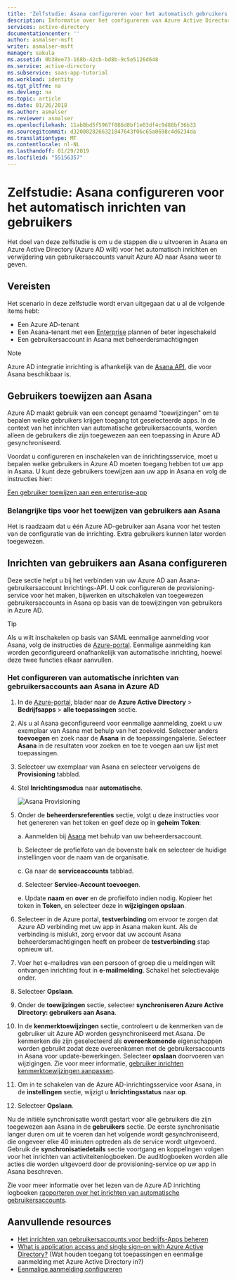 ```yaml
---
title: 'Zelfstudie: Asana configureren voor het automatisch gebruikers inrichten met Azure Active Directory | Microsoft Docs'
description: Informatie over het configureren van Azure Active Directory voor het automatisch inrichten en inrichting van gebruikersaccounts aan Asana ongedaan maken.
services: active-directory
documentationcenter: ''
author: asmalser-msft
writer: asmalser-msft
manager: sakula
ms.assetid: 0b38ee73-168b-42cb-bd8b-9c5e5126d648
ms.service: active-directory
ms.subservice: saas-app-tutorial
ms.workload: identity
ms.tgt_pltfrm: na
ms.devlang: na
ms.topic: article
ms.date: 01/26/2018
ms.author: asmalser
ms.reviewer: asmalser
ms.openlocfilehash: 11ab8bd5f5967f886d8bf1e03df4c9d88bf36b33
ms.sourcegitcommit: d3200828266321847643f06c65a0698c4d6234da
ms.translationtype: MT
ms.contentlocale: nl-NL
ms.lasthandoff: 01/29/2019
ms.locfileid: "55156357"
---
```

# <a name="tutorial-configure-asana-for-automatic-user-provisioning"></a>Zelfstudie: Asana configureren voor het automatisch inrichten van gebruikers

Het doel van deze zelfstudie is om u de stappen die u uitvoeren in Asana en Azure Active Directory (Azure AD wilt) voor het automatisch inrichten en verwijdering van gebruikersaccounts vanuit Azure AD naar Asana weer te geven.

## <a name="prerequisites"></a>Vereisten

Het scenario in deze zelfstudie wordt ervan uitgegaan dat u al de volgende items hebt:

*   Een Azure AD-tenant
*   Een Asana-tenant met een [Enterprise](https://www.asana.com/pricing) plannen of beter ingeschakeld 
*   Een gebruikersaccount in Asana met beheerdersmachtigingen 

> [!NOTE] 
> Azure AD integratie inrichting is afhankelijk van de [Asana API](https://asana.com/developers/api-reference/users), die voor Asana beschikbaar is.

## <a name="assign-users-to-asana"></a>Gebruikers toewijzen aan Asana

Azure AD maakt gebruik van een concept genaamd "toewijzingen" om te bepalen welke gebruikers krijgen toegang tot geselecteerde apps. In de context van het inrichten van automatische gebruikersaccounts, worden alleen de gebruikers die zijn toegewezen aan een toepassing in Azure AD gesynchroniseerd. 

Voordat u configureren en inschakelen van de inrichtingsservice, moet u bepalen welke gebruikers in Azure AD moeten toegang hebben tot uw app in Asana. U kunt deze gebruikers toewijzen aan uw app in Asana en volg de instructies hier:

[Een gebruiker toewijzen aan een enterprise-app](../manage-apps/assign-user-or-group-access-portal.md)

### <a name="important-tips-for-assigning-users-to-asana"></a>Belangrijke tips voor het toewijzen van gebruikers aan Asana

Het is raadzaam dat u één Azure AD-gebruiker aan Asana voor het testen van de configuratie van de inrichting. Extra gebruikers kunnen later worden toegewezen.

## <a name="configure-user-provisioning-to-asana"></a>Inrichten van gebruikers aan Asana configureren 

Deze sectie helpt u bij het verbinden van uw Azure AD aan Asana-gebruikersaccount Inrichtings-API. U ook configureren de provisioning-service voor het maken, bijwerken en uitschakelen van toegewezen gebruikersaccounts in Asana op basis van de toewijzingen van gebruikers in Azure AD.

> [!TIP]
> Als u wilt inschakelen op basis van SAML eenmalige aanmelding voor Asana, volg de instructies de [Azure-portal](https://portal.azure.com). Eenmalige aanmelding kan worden geconfigureerd onafhankelijk van automatische inrichting, hoewel deze twee functies elkaar aanvullen.

### <a name="to-configure-automatic-user-account-provisioning-to-asana-in-azure-ad"></a>Het configureren van automatische inrichten van gebruikersaccounts aan Asana in Azure AD

1. In de [Azure-portal](https://portal.azure.com), blader naar de **Azure Active Directory** > **Bedrijfsapps** > **alle toepassingen** sectie.

1. Als u al Asana geconfigureerd voor eenmalige aanmelding, zoekt u uw exemplaar van Asana met behulp van het zoekveld. Selecteer anders **toevoegen** en zoek naar de **Asana** in de toepassingengalerie. Selecteer **Asana** in de resultaten voor zoeken en toe te voegen aan uw lijst met toepassingen.

1. Selecteer uw exemplaar van Asana en selecteer vervolgens de **Provisioning** tabblad.

1. Stel **Inrichtingsmodus** naar **automatische**.

    ![Asana Provisioning](./media/asana-provisioning-tutorial/asanaazureprovisioning.png)

1. Onder de **beheerdersreferenties** sectie, volgt u deze instructies voor het genereren van het token en geef deze op in **geheim Token**:

    a. Aanmelden bij [Asana](https://app.asana.com) met behulp van uw beheerdersaccount.

    b. Selecteer de profielfoto van de bovenste balk en selecteer de huidige instellingen voor de naam van de organisatie.

    c. Ga naar de **serviceaccounts** tabblad.

    d. Selecteer **Service-Account toevoegen**.

    e. Update **naam** en **over** en de profielfoto indien nodig. Kopieer het token in **Token**, en selecteer deze in **wijzigingen opslaan**.

1. Selecteer in de Azure portal, **testverbinding** om ervoor te zorgen dat Azure AD verbinding met uw app in Asana maken kunt. Als de verbinding is mislukt, zorg ervoor dat uw account Asana beheerdersmachtigingen heeft en probeer de **testverbinding** stap opnieuw uit.

1. Voer het e-mailadres van een persoon of groep die u meldingen wilt ontvangen inrichting fout in **e-mailmelding**. Schakel het selectievakje onder.

1. Selecteer **Opslaan**. 

1. Onder de **toewijzingen** sectie, selecteer **synchroniseren Azure Active Directory: gebruikers aan Asana**.

1. In de **kenmerktoewijzingen** sectie, controleert u de kenmerken van de gebruiker uit Azure AD worden gesynchroniseerd met Asana. De kenmerken die zijn geselecteerd als **overeenkomende** eigenschappen worden gebruikt zodat deze overeenkomen met de gebruikersaccounts in Asana voor update-bewerkingen. Selecteer **opslaan** doorvoeren van wijzigingen. Zie voor meer informatie, [gebruiker inrichten kenmerktoewijzingen aanpassen](../manage-apps/customize-application-attributes.md).

1. Om in te schakelen van de Azure AD-inrichtingsservice voor Asana, in de **instellingen** sectie, wijzigt u **Inrichtingsstatus** naar **op**.

1. Selecteer **Opslaan**. 

Nu de initiële synchronisatie wordt gestart voor alle gebruikers die zijn toegewezen aan Asana in de **gebruikers** sectie. De eerste synchronisatie langer duren om uit te voeren dan het volgende wordt gesynchroniseerd, die ongeveer elke 40 minuten optreden als de service wordt uitgevoerd. Gebruik de **synchronisatiedetails** sectie voortgang en koppelingen volgen voor het inrichten van activiteitenlogboeken. De auditlogboeken worden alle acties die worden uitgevoerd door de provisioning-service op uw app in Asana beschreven.

Zie voor meer informatie over het lezen van de Azure AD inrichting logboeken [rapporteren over het inrichten van automatische gebruikersaccounts](../manage-apps/check-status-user-account-provisioning.md).

## <a name="additional-resources"></a>Aanvullende resources

* [Het inrichten van gebruikersaccounts voor bedrijfs-Apps beheren](../manage-apps/configure-automatic-user-provisioning-portal.md)
* [What is application access and single sign-on with Azure Active Directory?](../manage-apps/what-is-single-sign-on.md) (Wat houden toegang tot toepassingen en eenmalige aanmelding met Azure Active Directory in?)
* [Eenmalige aanmelding configureren](asana-tutorial.md)
